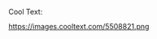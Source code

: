 <a href="http://cooltext.com" target="_top"><img src="https://cooltext.com/images/ct_pixel.gif" width="80" height="15" alt="Cool Text: Logo and Graphics Generator" border="0" /></a>

https://images.cooltext.com/5508821.png

<!--
**SofiaLoyon/SofiaLoyon** is a ✨ _special_ ✨ repository because its `README.md` (this file) appears on your GitHub profile.

##Here you can find some info about me:

- 👩‍💻 Computer System Engineering Student.
- ☕    Coffee Lover
- 💄     Makeup Artist
- 🤘     Metalhead


